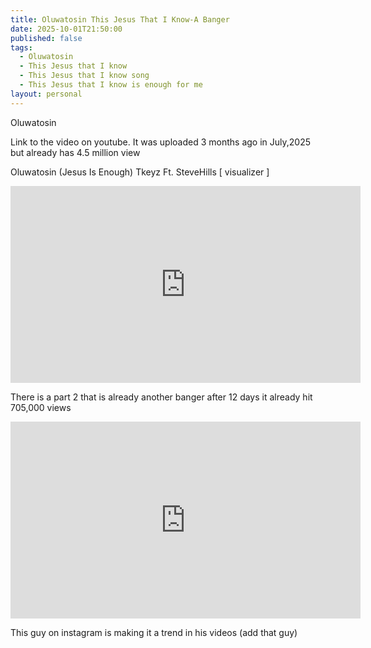 ```yaml
---
title: Oluwatosin This Jesus That I Know-A Banger
date: 2025-10-01T21:50:00
published: false
tags:
  - Oluwatosin
  - This Jesus that I know
  - This Jesus that I know song
  - This Jesus that I know is enough for me
layout: personal
---
```

Oluwatosin

Link to the video on youtube. It was uploaded 3 months ago in July,2025 but already has 4.5 million  view

Oluwatosin (Jesus Is Enough) Tkeyz Ft. SteveHills [ visualizer ]

<iframe width="560" height="315" src="https://www.youtube.com/embed/2u08HbxWnuc?si=K5nwCAnXTaRZCT3X" title="YouTube video player" frameborder="0" allow="accelerometer; autoplay; clipboard-write; encrypted-media; gyroscope; picture-in-picture; web-share" referrerpolicy="strict-origin-when-cross-origin" allowfullscreen></iframe>

There is a part 2 that is already another banger after 12 days it already hit 705,000 views

<iframe width="560" height="315" src="https://www.youtube.com/embed/VI_KWEKtJPo?si=TCyJtX8oqWBPUTsR" title="YouTube video player" frameborder="0" allow="accelerometer; autoplay; clipboard-write; encrypted-media; gyroscope; picture-in-picture; web-share" referrerpolicy="strict-origin-when-cross-origin" allowfullscreen></iframe>

This guy on instagram is making it a trend in his videos (add that guy)
